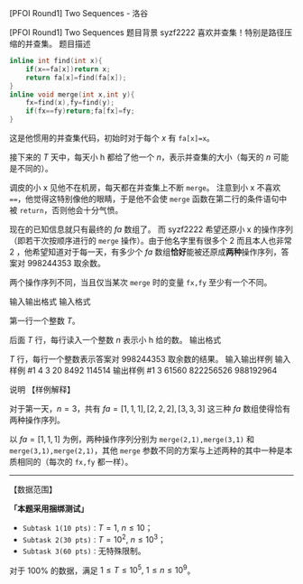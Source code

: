 



[PFOI Round1] Two Sequences - 洛谷














[PFOI Round1] Two Sequences
题目背景
syzf2222 喜欢并查集！特别是路径压缩的并查集。
题目描述


```cpp
inline int find(int x){
	if(x==fa[x])return x;
	return fa[x]=find(fa[x]);
}
inline void merge(int x,int y){
	fx=find(x),fy=find(y);
	if(fx==fy)return;fa[fx]=fy;
}
```

这是他惯用的并查集代码，初始时对于每个 $x$ 有 `fa[x]=x`。

接下来的 $T$ 天中，每天小 h 都给了他一个 $n$，表示并查集的大小（每天的 $n$ 可能是不同的）。

调皮的小 x 见他不在机房，每天都在并查集上不断 `merge`。
注意到小 x 不喜欢 `==`，他觉得这特别像他的眼睛，于是他不会使 `merge` 函数在第二行的条件语句中被 `return`，否则他会十分气愤。

现在的已知信息就只有最终的 $fa$ 数组了。
而 syzf2222 希望还原小 x 的操作序列（即若干次按顺序进行的 `merge` 操作）。由于他名字里有很多个 2 而且本人也非常 2 ，他希望知道对于每一天，有多少个 $fa$ 数组**恰好**能被还原成**两种**操作序列，答案对 $998244353$ 取余数。

两个操作序列不同，当且仅当某次 `merge` 时的变量 `fx,fy` 至少有一个不同。


输入输出格式
输入格式

第一行一个整数 $T$。

后面 $T$ 行，每行读入一个整数 $n$ 表示小 h 给的数。
输出格式

$T$ 行，每行一个整数表示答案对 $998244353$ 取余数的结果。
输入输出样例
输入样例 #1
4
3
20
8492
114514
输出样例 #1
3
61560
822256526
988192964

说明
【样例解释】

对于第一天，$n=3$，共有 $fa=[1,1,1],[2,2,2],[3,3,3]$ 这三种 $fa$ 数组使得恰有两种操作序列。

以 $fa=[1,1,1]$ 为例，两种操作序列分别为 `merge(2,1),merge(3,1)` 和 `merge(3,1),merge(2,1)`，其他 `merge` 参数不同的方案与上述两种的其中一种是本质相同的（每次的 `fx,fy` 都一样）。

---

【数据范围】

**「本题采用捆绑测试」**

- $\texttt{Subtask 1(10 pts)：}T=1,\ n\le 10$；
- $\texttt{Subtask 2(30 pts)：}T=10^2,\ n\le 10^3$；
- $\texttt{Subtask 3(60 pts)：}$无特殊限制。

对于 $100\%$ 的数据，满足 $1\le T\le 10^5,\ 1\le n\le 10^9$。






